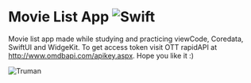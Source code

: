# Movie List App ![Swift](https://img.shields.io/badge/swift-F54A2A?style=for-the-badge&logo=swift&logoColor=white) 

Movie list app made while studying and practicing viewCode, Coredata, SwiftUI and WidgeKit. 
To get access token visit OTT rapidAPI at http://www.omdbapi.com/apikey.aspx.
Hope you like it :)

![Truman](https://64.media.tumblr.com/740f90580de520b93afdcb2bae632857/tumblr_mqkv6vOvnL1rz5foro1_500.gifv)
